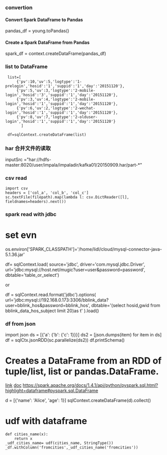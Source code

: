 ### convertion
#### Convert Spark DataFrame to Pandas
pandas_df = young.toPandas()
#### Create a Spark DataFrame from Pandas
spark_df = context.createDataFrame(pandas_df)

### list to DataFrame

```
 list=[
     {'pv':10,'uv':5,'logtype':'1-prelogin','hosid':'1','suppid':'1','day':'20151120'},
     {'pv':5,'uv':3,'logtype':'2-mobile-login','hosid':'3','suppid':'1','day':'20151120'},
     {'pv':3,'uv':4,'logtype':'2-mobile-login','hosid':'1','suppid':'1','day':'20151120'},
     {'pv':6,'uv':2,'logtype':'2-wechat-login','hosid':'1','suppid':'1','day':'20151120'},
     {'pv':8,'uv':7,'logtype':'2-olduser-login','hosid':'1','suppid':'1','day':'20151120'}
       ]

 df=sqlContext.createDataFrame(list)
```

###  har 合并文件的读取

  inputSrc ="har://hdfs-master:8020/user/impala/impaladir/kafka01/20150909.har/part-*"

### csv read

    import csv
    headers = ['col_a', 'col_b', 'col_c']
    sc.textFile(filepath).map(lambda l: csv.DictReader([l], fieldnames=headers).next())

### spark read with jdbc

  # set evn
  os.environ['SPARK_CLASSPATH']='/home/lidl/cloud/mysql-connector-java-5.1.36.jar'

  df= sqlContext.load(
      source='jdbc',
      driver='com.mysql.jdbc.Driver',
      url='jdbc:mysql://host.net/mugic?user=user&password=password',
      dbtable='table_or_select')

  or

  df = sqlContext.read.format('jdbc').options(
       url='jdbc:mysql://192.168.0.173:3306/bblink_data?user=bblink_hos&password=bblink_hos',
       dbtable='(select hosid,gwid from bblink_data_hos_subject limit 20)as t'
   ).load()


### df from json

  import json
  ds = [{'a': {'b': {'c': 1}}}]
  ds2 = [json.dumps(item) for item in ds]
  df = sqlCtx.jsonRDD(sc.parallelize(ds2))
  df.printSchema()

# Creates a DataFrame from an RDD of tuple/list, list or pandas.DataFrame.

[link](https://spark.apache.org/docs/1.5.2/api/python/pyspark.sql.html)
[doc](https://spark.apache.org/docs/1.5.2/api/python/index.html)
https://spark.apache.org/docs/1.4.1/api/python/pyspark.sql.html?highlight=dataframe#pyspark.sql.DataFrame

  d = [{'name': 'Alice', 'age': 1}]
  sqlContext.createDataFrame(d).collect()

# udf with dataframe

	def cities_name(x):
		return x	
	_udf_cities_name= udf(cities_name, StringType())	
	_df.withColumn('fromcities',_udf_cities_name('fromcities'))
